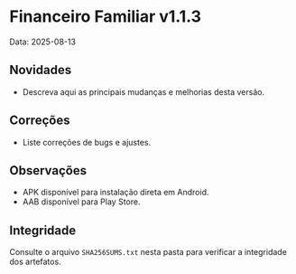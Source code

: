 # Financeiro Familiar v1.1.3

Data: 2025-08-13

## Novidades
- Descreva aqui as principais mudanças e melhorias desta versão.

## Correções
- Liste correções de bugs e ajustes.

## Observações
- APK disponível para instalação direta em Android.
- AAB disponível para Play Store.

## Integridade
Consulte o arquivo `SHA256SUMS.txt` nesta pasta para verificar a integridade dos artefatos.